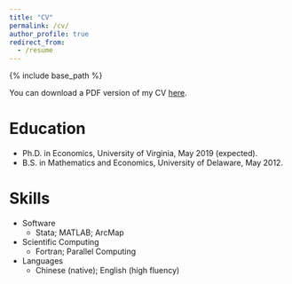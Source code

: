 ```yaml
---
title: "CV"
permalink: /cv/
author_profile: true
redirect_from:
  - /resume
---
```


{% include base_path %}

You can download a PDF version of my CV [here](https://www.dropbox.com/s/i3nqpvtkuvwqz0h/Lin_CV.pdf?dl=0).

Education
======
* Ph.D. in Economics, University of Virginia, May 2019 (expected).
* B.S. in Mathematics and Economics, University of Delaware, May 2012.

Skills
======
* Software
  * Stata; MATLAB; ArcMap
* Scientific Computing
  * Fortran; Parallel Computing
* Languages
  * Chinese (native); English (high fluency)  
